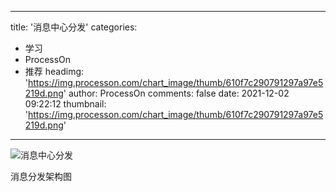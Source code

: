 
---
title: '消息中心分发'
categories: 
 - 学习
 - ProcessOn
 - 推荐
headimg: 'https://img.processon.com/chart_image/thumb/610f7c290791297a97e5219d.png'
author: ProcessOn
comments: false
date: 2021-12-02 09:22:12
thumbnail: 'https://img.processon.com/chart_image/thumb/610f7c290791297a97e5219d.png'
---

<div>   
<img class="thumb" alt="消息中心分发" src="https://img.processon.com/chart_image/thumb/610f7c290791297a97e5219d.png" referrerpolicy="no-referrer">
<p>消息分发架构图</p>  
</div>
            